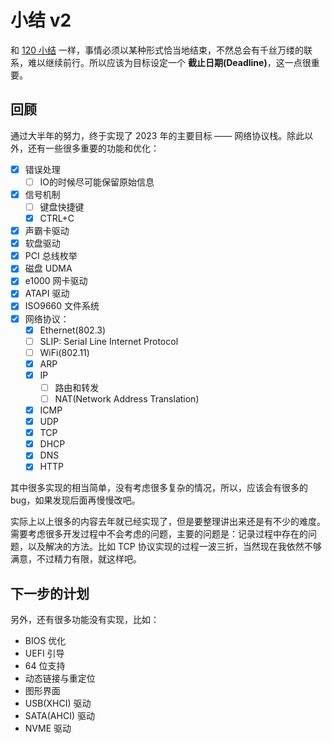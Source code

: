 # 小结 v2

和 [120 小结](../10%20用户程序/120%20小结.md) 一样，事情必须以某种形式恰当地结束，不然总会有千丝万缕的联系，难以继续前行。所以应该为目标设定一个 **截止日期(Deadline)**，这一点很重要。

## 回顾

通过大半年的努力，终于实现了 2023 年的主要目标 —— 网络协议栈。除此以外，还有一些很多重要的功能和优化：

- [x] 错误处理
  - [ ] IO的时候尽可能保留原始信息
- [x] 信号机制
  - [ ] 键盘快捷键
  - [x] CTRL+C
- [x] 声霸卡驱动
- [x] 软盘驱动
- [x] PCI 总线枚举
- [x] 磁盘 UDMA
- [x] e1000 网卡驱动
- [x] ATAPI 驱动
- [x] ISO9660 文件系统
- [x] 网络协议：
    - [x] Ethernet(802.3)
    - [ ] SLIP: Serial Line Internet Protocol
    - [ ] WiFi(802.11)
    - [x] ARP
    - [x] IP
        - [ ] 路由和转发
        - [ ] NAT(Network Address Translation)
    - [x] ICMP
    - [x] UDP
    - [x] TCP
    - [x] DHCP
    - [x] DNS
    - [x] HTTP

其中很多实现的相当简单，没有考虑很多复杂的情况，所以，应该会有很多的 bug，如果发现后面再慢慢改吧。

实际上以上很多的内容去年就已经实现了，但是要整理讲出来还是有不少的难度。需要考虑很多开发过程中不会考虑的问题，主要的问题是：记录过程中存在的问题，以及解决的方法。比如 TCP 协议实现的过程一波三折，当然现在我依然不够满意，不过精力有限，就这样吧。

## 下一步的计划

另外，还有很多功能没有实现，比如：

- BIOS 优化
- UEFI 引导
- 64 位支持
- 动态链接与重定位
- 图形界面
- USB(XHCI) 驱动
- SATA(AHCI) 驱动
- NVME 驱动
